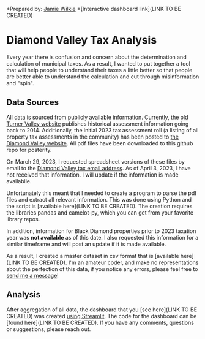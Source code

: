 *Prepared by: [Jamie Wilkie](mailto:jamie.c.wilkie@gmail.com)
*[Interactive dashboard link](LINK TO BE CREATED)

# Diamond Valley Tax Analysis

Every year there is confusion and concern about the determination and calculation of municipal taxes.  As a result, I wanted to put together a tool that will help people to understand their taxes a little better so that people are better able to understand the calculation and cut through misinformation and "spin".

## Data Sources
All data is sourced from publicly available information.  Currently, the [old Turner Valley website](https://turnervalley.ca/services/municipal-services/assessments/) publishes historical assessment information going back to 2014.  Additionally, the initial 2023 tax assessment roll (a listing of all property tax assessments in the community) has been posted to [the Diamond Valley website](https://www.diamondvalley.town/153/Property-Assessments).  All pdf files have been downloaded to this github repo for posterity.

On March 29, 2023, I requested spreadsheet versions of these files by email to the [Diamond Valley tax email address](mailto:tax@diamondvalley.town "Link to send email to Diamond Valley tax department").  As of April 3, 2023, I have not received that information.  I will update if the information is made availabile.  

Unfortunately this meant that I needed to create a program to parse the pdf files and extract all relevant information.  This was done using Python and the script is [available here](LINK TO BE CREATED). The creation requires the libraries pandas and camelot-py, which you can get from your favorite library repos.

In addition, information for Black Diamond properties prior to 2023 taxation year was **not available** as of this date.  I also requested this information for a similar timeframe and will post an update if it is made available.

As a result, I created a master dataset in csv format that is [available here](LINK TO BE CREATED). I'm an amateur coder, and make no representations about the perfection of this data, if you notice any errors, please feel free to [send me a message](mailto:jamie.c.wilkie@gmail.com)!

## Analysis
After aggregation of all data, the dashboard that you [see here](LINK TO BE CREATED) was created [using Streamlit](https://streamlit.io/).  The code for the dashboard can be [found here](LINK TO BE CREATED).  If you have any comments, questions or suggestions, please reach out.
